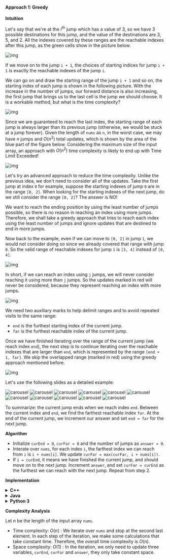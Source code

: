 #### Approach 1: Greedy

**Intuition**

Let's say that we're at the $i^{th}$ jump which has a value of $3$, so we have 3 possible destinations for this jump, and the value of the destinations are $3$, $5$, and $2$. All the indexes covered by these ranges are the reachable indexes after this jump, as the green cells show in the picture below.

![img](1.png)

If we move on to the jump `i + 1`, the choices of starting indices for jump `i + 1` is exactly the reachable indexes of the jump `i`.

We can go on and draw the starting range of the jump `i + 1` and so on, the starting index of each jump is shown in the following picture. With the increase in the number of jumps, our forward distance is also increasing, the first jump that brings us to the last cell is the jump we should choose. It is a workable method, but what is the time complexity?

![img](2.png)

Since we are guaranteed to reach the last index, the starting range of each jump is always larger than its previous jump (otherwise, we would be stuck at a jump forever). Given the length of `nums` as `n`, in the worst case, we may have $n$ jumps and $O(n^2)$ total updates, which is shown by the area of the blue part of the figure below. Considering the maximum size of the input array, an approach with $O(n^2)$ time complexity is likely to end up with Time Limit Exceeded!

![img](3.png)

Let's try an advanced approach to reduce the time complexity. Unlike the previous idea, we don't need to consider all of the updates. Take the first jump at index `0` for example, suppose the starting indexes of jump `0` are in the range `[0, 2]`. When looking for the starting indexes of the next jump, do we still consider the range `[0, 2]`? The answer is NO!

We want to reach the ending position by using the least number of jumps possible, so there is no reason in reaching an index using more jumps. Therefore, we shall take a greedy approach that tries to reach each index using the least number of jumps and ignore updates that are destined to end in more jumps.

Now back to the example, even if we can move to `[0, 2]` in jump `1`, we would not consider doing so since we already covered that range with jump `0`. So the valid range of reachable indexes for jump `1` is `[3, 4]` instead of `[0, 4]`.

![img](3h.png)

In short, if we can reach an index using `j` jumps, we will never consider reaching it using more than `j` jumps. So the updates marked in red will never be considered, because they represent reaching an index with more jumps.

![img](4.png)

We need two auxiliary marks to help delimit ranges and to avoid repeated visits to the same range:

- `end` is the furthest starting index of the current jump.
- `far` is the furthest reachable index of the current jump.

Once we have finished iterating over the range of the current jump (we reach index `end`), the next step is to continue iterating over the reachable indexes that are larger than `end`, which is represented by the range `[end + 1, far]`. We skip the overlapped range (marked in red) using the greedy approach mentioned before.

![img](e.png)

Let's use the following slides as a detailed example:

![carousel](index-1.png)
![carousel](index-2.png)
![carousel](index-3.png)
![carousel](index-4.png)
![carousel](index-5.png)
![carousel](index-6.png)
![carousel](index-7.png)
![carousel](index-8.png)
![carousel](index-9.png)
![carousel](index-10.png)
![carousel](index-11.png)

To summarize: the current jump ends when we reach index `end`. Between the current index and `end`, we find the farthest reachable index `far`. At the end of the current jump, we increment our answer and set `end = far` for the next jump.

**Algorithm**

- Initialize `curEnd = 0`, `curFar = 0` and the number of jumps as `answer = 0`.
- Interate over `nums`, for each index `i`, the farthest index we can reach from `i` is `i + nums[i]`. We update `curFar = max(curFar, i + nums[i])`.
- If `i = curEnd`, it means we have finished the current jump, and should move on to the next jump. Increment `answer`, and set `curFar = curEnd` as the furthest we can reach with the next jump. Repeat from step 2.

**Implementation**

<details>
  <summary><b>C++</b></summary>

``` c++
class Solution {
public:
    int jump(vector<int>& nums) {
        // The starting range of the first jump is [0, 0]
        int answer = 0, n = int(nums.size());

        int curEnd = 0, curFar = 0;
        
        for (int i = 0; i < n - 1; ++i) {
            // Update the farthest reachable index of this jump.
            curFar = max(curFar, i + nums[i]);

            // If we finish the starting range of this jump,
            // Move on to the starting range of the next jump.
            if (i == curEnd) {
                answer++;
                curEnd = curFar;
            }
        }
        
        return answer;
    }
};
```
</details>
<details>
  <summary><b>Java</b></summary>

``` java
class Solution {
    public int jump(int[] nums) {
        // The starting range of the first jump is [0, 0]
        int answer = 0, n = nums.length;
        int curEnd = 0, curFar = 0;
        
        for (int i = 0; i < n - 1; ++i) {
            // Update the farthest reachable index of this jump.
            curFar = Math.max(curFar, i + nums[i]);

            // If we finish the starting range of this jump,
            // Move on to the starting range of the next jump.
            if (i == curEnd) {
                answer++;
                curEnd = curFar;
            }
        }
        
        return answer;
    }
}
```
</details>
<details>
  <summary><b>Python 3</b></summary>

``` python
class Solution:
    def jump(self, nums: List[int]) -> int:
        # The starting range of the first jump is [0, 0]
        answer, n = 0, len(nums)
        cur_end, cur_far = 0, 0
        
        for i in range(n - 1):
            # Update the farthest reachable index of this jump.
            cur_far = max(cur_far, i + nums[i])

            # If we finish the starting range of this jump,
            # Move on to the starting range of the next jump.
            if i == cur_end:
                answer += 1
                cur_end = cur_far
                
        return answer
```
</details>

**Complexity Analysis**

Let $n$ be the length of the input array `nums`.

- Time complexity: $O(n)$
: We iterate over `nums` and stop at the second last element. In each step of the iteration, we make some calculations that take constant time. Therefore, the overall time complexity is $O(n)$.
- Space complexity: $O(1)$
: In the iteration, we only need to update three variables, `curEnd`, `curFar` and `answer`, they only take constant space.